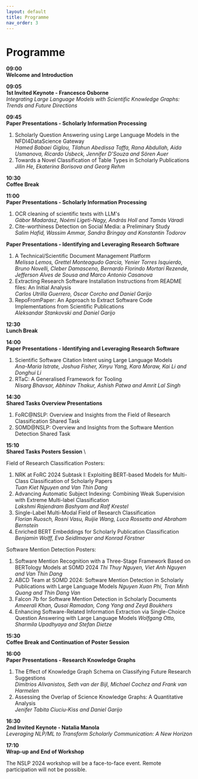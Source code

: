 ```yaml
---
layout: default
title: Programme
nav_order: 3
---
```


# Programme

**09:00 \
Welcome and Introduction**

**09:05	\
1st Invited Keynote - Francesco Osborne** \
_Integrating Large Language Models with Scientific Knowledge Graphs: Trends and Future Directions_

**09:45 \
Paper Presentations - Scholarly Information Processing** 
1. Scholarly Question Answering using Large Language Models in the NFDI4DataScience Gateway \
_Hamed Babaei Giglou, Tilahun Abedissa Taffa, Rana Abdullah, Aida Usmanova, Ricardo Usbeck, Jennifer D'Souza and Sören Auer_
2. Towards a Novel Classification of Table Types in Scholarly Publications \
_Jilin He, Ekaterina Borisova and Georg Rehm_

**10:30	\
Coffee Break**

**11:00 \
Paper Presentations - Scholarly Information Processing** 
1. OCR cleaning of scientific texts with LLM's \
_Gábor Madarász, Noémi Ligeti-Nagy, András Holl and Tamás Váradi_
2. Cite-worthiness Detection on Social Media: a Preliminary Study \
_Salim Hafid, Wassim Ammar, Sandra Bringay and Konstantin Todorov_

**Paper Presentations - Identifying and Leveraging Research Software** 
1. A Technical/Scientific Document Management Platform \
_Melissa Lemos, Grettel Monteagudo Garcia, Yenier Torres Isquierdo, Bruno Novelli, Cleber Damasceno, Bernardo Florindo Mortari Rezende, Jefferson Alves de Sousa and Marco Antonio Casanova_
2. Extracting Research Software Installation Instructions from README files: An Initial Analysis \
_Carlos Utrilla Guerrero, Oscar Corcho and Daniel Garijo_
3. RepoFromPaper: An Approach to Extract Software Code Implementations from Scientific Publications \
_Aleksandar Stankovski and Daniel Garijo_

**12:30	\
Lunch Break**

**14:00 \
Paper Presentations - Identifying and Leveraging Research Software** 
1. Scientific Software Citation Intent using Large Language Models \
_Ana-Maria Istrate, Joshua Fisher, Xinyu Yang, Kara Moraw, Kai Li and Donghui Li_
2. RTaC: A Generalised Framework for Tooling \
_Nisarg Bhavsar, Abhinav Thakur, Ashish Patwa and Amrit Lal Singh_

**14:30 \
Shared Tasks Overview Presentations** 
1. FoRC@NSLP: Overview and Insights from the Field of Research Classification Shared Task
2. SOMD@NSLP: Overview and Insights from the Software Mention Detection Shared Task

**15:10 \
Shared Tasks Posters Session** \

Field of Research Classification Posters: 
1. NRK at FoRC 2024 Subtask I: Exploiting BERT-based Models for Multi-Class Classification of Scholarly Papers \
_Tuan Kiet Nguyen and Van Thin Dang_
2. Advancing Automatic Subject Indexing: Combining Weak Supervision with Extreme Multi-label Classification \
_Lakshmi Rajendram Bashyam and Ralf Krestel_
3. Single-Label Multi-Modal Field of Research Classification \
_Florian Ruosch, Rosni Vasu, Ruijie Wang, Luca Rossetto and Abraham Bernstein_
4. Enriched BERT Embeddings for Scholarly Publication Classification \
_Benjamin Wolff, Eva Seidlmayer and Konrad Förstner_

Software Mention Detection Posters: 
1. Software Mention Recognition with a Three-Stage Framework Based on BERTology Models at SOMD 2024 
_Thi Thuy Nguyen, Viet Anh Nguyen and Van Thin Dang_
2. ABCD Team at SOMD 2024: Software Mention Detection in Scholarly Publications with Large Language Models 
_Nguyen Xuan Phi, Tran Minh Quang and Thin Dang Van_
3. Falcon 7b for Software Mention Detection in Scholarly Documents 
_Ameerali Khan, Qusai Ramadan, Cong Yang and Zeyd Boukhers_
4. Enhancing Software-Related Information Extraction via Single-Choice Question Answering with Large Language Models 
_Wolfgang Otto, Sharmila Upadhyaya and Stefan Dietze_


**15:30 \
Coffee Break and Continuation of Poster Session**

**16:00 \
Paper Presentations - Research Knowledge Graphs**
1. The Effect of Knowledge Graph Schema on Classifying Future Research Suggestions \
_Dimitrios Alivanistos, Seth van der Bijl, Michael Cochez and Frank van Harmelen_
2. Assessing the Overlap of Science Knowledge Graphs: A Quantitative Analysis \
_Jenifer Tabita Ciuciu-Kiss and Daniel Garijo_

**16:30	\
2nd Invited Keynote - Natalia Manola** \
_Leveraging NLP/ML to Transform Scholarly Communication: A New Horizon_

**17:10 \
Wrap-up and End of Workshop**


The NSLP 2024 workshop will be a face-to-face event. Remote participation will not be possible.

